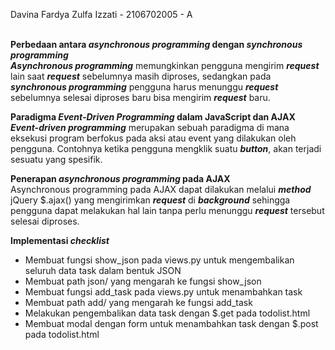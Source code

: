 Davina Fardya Zulfa Izzati - 2106702005 - A<br/><br/>

**Perbedaan antara ***asynchronous programming*** dengan ***synchronous programming*****<br/>
***Asynchronous programming*** memungkinkan pengguna mengirim ***request*** lain saat ***request*** sebelumnya masih diproses, sedangkan pada ***synchronous programming*** pengguna harus menunggu ***request*** sebelumnya selesai diproses baru bisa mengirim ***request*** baru.<br/>

**Paradigma ***Event-Driven Programming*** dalam JavaScript dan AJAX**<br/>
***Event-driven programming*** merupakan sebuah paradigma di mana eksekusi program berfokus pada aksi atau event yang dilakukan oleh pengguna. Contohnya ketika pengguna mengklik suatu ***button***, akan terjadi sesuatu yang spesifik.<br/>


**Penerapan ***asynchronous programming*** pada AJAX**<br/>
Asynchronous programming pada AJAX dapat dilakukan melalui ***method*** jQuery $.ajax() yang mengirimkan ***request*** di ***background*** sehingga pengguna dapat melakukan hal lain tanpa perlu menunggu ***request*** tersebut selesai diproses.<br/>

**Implementasi ***checklist*****<br/>
* Membuat fungsi show_json pada views.py untuk mengembalikan seluruh data task dalam bentuk JSON
* Membuat path json/ yang mengarah ke fungsi show_json
* Membuat fungsi add_task pada views.py untuk menambahkan task
* Membuat path add/ yang mengarah ke fungsi add_task
* Melakukan pengembalikan data task dengan $.get pada todolist.html
* Membuat modal dengan form untuk menambahkan task dengan $.post pada todolist.html